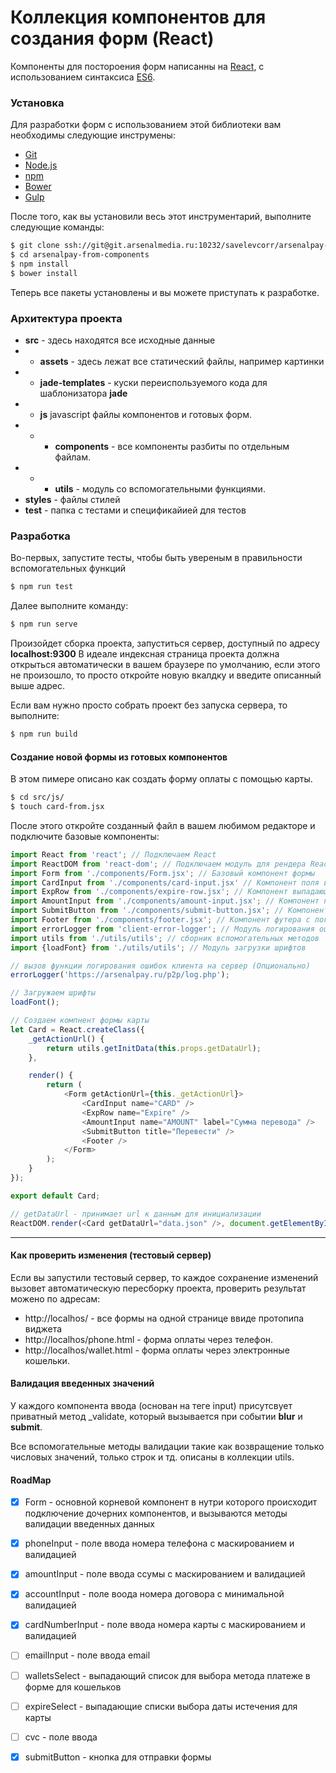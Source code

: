 # Коллекция компонентов для создания форм (React)

Компоненты для постороения форм написанны на [React], с использованием синтаксиса [ES6].

### Установка
Для разработки форм с использованием этой библиотеки вам необходимы следующие инструмены:

- [Git]
- [Node.js]
- [npm]
- [Bower]
- [Gulp]

После того, как вы установили весь этот инструментарий, выполните следующие команды:

```sh
$ git clone ssh://git@git.arsenalmedia.ru:10232/savelevcorr/arsenalpay-from-components.git
$ cd arsenalpay-from-components
$ npm install
$ bower install
```

Теперь все пакеты установлены и вы можете приступать к разработке.

### Архитектура проекта
 - __src__ - здесь находятся все исходные данные
 - - __assets__ -  здесь лежат все статический файлы, например картинки
 - - __jade-templates__ - куски переиспользуемого кода для шаблонизатора **jade**
 - - __js__ javascript файлы компонентов и готовых форм.
 - - - __components__ - все компоненты разбиты по отдельным файлам.
 - - - __utils__ - модуль со вспомогательными функциями.
 - __styles__ - файлы стилей
 - __test__ - папка с тестами и спецификайией для тестов

### Разработка

Во-первых, запустите тесты, чтобы быть увереным в правильности вспомогательных функций
```sh
$ npm run test
```

Далее выполните команду:
```sh
$ npm run serve
```
Произойдет сборка проекта, запуститься сервер, доступный по адресу __localhost:9300__
В идеале индексная страница проекта должна открыться автоматически в  вашем браузере по умолчанию,
если этого не произошло, то просто откройте новую вкалдку и введите описанный выше адрес.

Если вам нужно просто собрать проект без запуска сервера, то выполните:
```sh
$ npm run build
```

#### Создание новой формы из готовых компонентов

В этом пимере описано как создать форму оплаты с помощью карты.

```sh
$ cd src/js/
$ touch card-from.jsx
```

После этого откройте созданный файл в вашем любимом редакторе и подключите базовые компоненты:
```javascript
import React from 'react'; // Подключаем React
import ReactDOM from 'react-dom'; // Подключаем модуль для рендера React компонентов в DOM
import Form from './components/Form.jsx'; // Базовый компонент формы
import CardInput from './components/card-input.jsx' // Компонент поля ввода номера карты
import ExpRow from './components/expire-row.jsx'; // Компонент выпадающих списков даты истечения и cvc
import AmountInput from './components/amount-input.jsx'; // Компонент поля вводы суммы
import SubmitButton from './components/submit-button.jsx'; // Компонент кнопки для сабмита
import Footer from './components/footer.jsx'; // Компонент футера с логотипами и ссылкой
import errorLogger from 'client-error-logger'; // Модуль логирования ошибок
import utils from './utils/utils'; // сборник вспомогательных методов
import {loadFont} from './utils/utils'; // Модуль загрузки шрифтов

// вызов функции логирования ошибок клиента на сервер (Опционально)
errorLogger('https://arsenalpay.ru/p2p/log.php');

// Загружаем шрифты
loadFont();

// Создаем компнент формы карты
let Card = React.createClass({
    _getActionUrl() {
        return utils.getInitData(this.props.getDataUrl);
    },

    render() {
        return (
            <Form getActionUrl={this._getActionUrl}>
                <CardInput name="CARD" />
                <ExpRow name="Expire" />
                <AmountInput name="AMOUNT" label="Сумма перевода" />
                <SubmitButton title="Перевести" />
                <Footer />
            </Form>
        );
    }
});

export default Card;

// getDataUrl - принимает url к данным для инициализации
ReactDOM.render(<Card getDataUrl="data.json" />, document.getElementById('card-form'));
```

-----

#### Как проверить изменения (тестовый сервер)

Если вы запустили тестовый сервер, то каждое сохранение изменений вызовет автоматическую пересборку проекта,
проверить результат можено по адресам:

- http://localhos/ - все формы на одной странице ввиде протопипа виджета
- http://localhos/phone.html - форма оплаты через телефон.
- http://localhos/wallet.html - форма оплаты через электронные кошельки.


#### Валидация введенных значений
У каждого компонента ввода (основан на теге input) присутсвует приватный метод _validate, который вызывается при событии
__blur__ и __submit__.

Все вспомогательные методы валидации такие как возвращение только числовых значений,
только строк и тд. описаны в коллекции utils.

#### RoadMap
  - [x] Form - основной корневой компонент в нутри которого происходит подключение
        дочерних компонентов, и вызываются методы валидации введенных данных
  - [x] phoneInput - поле ввода номера телефона с маскированием и валидацией
  - [x] amountInput - поле ввода ссумы с маскированием и валидацией
  - [x] accountInput - поле воода номера договора с минимальной валидацией
  - [x] cardNumberInput - поле ввода номера карты с маскированием и валидацией
  - [ ] emailInput - поле ввода email
  - [ ] walletsSelect - выпадающий список для выбора метода платеже в форме для кошельков
  - [ ] expireSelect - выпадающие списки выбора даты истечения для карты
  - [ ] cvc - поле ввода 
  - [x] submitButton - кнопка для отправки формы
  
  
[//]: # (Вспомогательные ссылки и данные.)

[React]: <https://facebook.github.io/react/>
[jQuery Mask Plugin]: <https://github.com/igorescobar/jQuery-Mask-Plugin>
[jQuery.inputmask]: <https://github.com/RobinHerbots/jquery.inputmask>
[ES6]: <https://developer.mozilla.org/ru/docs/Web/JavaScript/New_in_JavaScript/ECMAScript_6_support_in_Mozilla>
[Git]: <https://git-scm.com/book/ru/v2/%D0%92%D0%B2%D0%B5%D0%B4%D0%B5%D0%BD%D0%B8%D0%B5-%D0%A3%D1%81%D1%82%D0%B0%D0%BD%D0%BE%D0%B2%D0%BA%D0%B0-Git>
[Node.js]: <https://nodejs.org/en/>
[npm]: <https://www.npmjs.com/>
[Bower]: <http://bower.io/>
[Gulp]: <http://gulpjs.com/>
